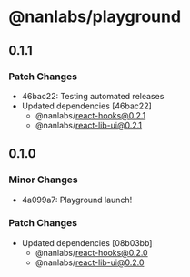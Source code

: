 # @nanlabs/playground

## 0.1.1

### Patch Changes

- 46bac22: Testing automated releases
- Updated dependencies [46bac22]
  - @nanlabs/react-hooks@0.2.1
  - @nanlabs/react-lib-ui@0.2.1

## 0.1.0

### Minor Changes

- 4a099a7: Playground launch!

### Patch Changes

- Updated dependencies [08b03bb]
  - @nanlabs/react-hooks@0.2.0
  - @nanlabs/react-lib-ui@0.2.0
